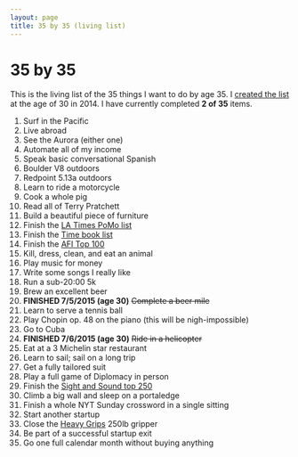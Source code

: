 ```yaml
---
layout: page
title: 35 by 35 (living list)
---
```


# 35 by 35

This is the living list of the 35 things I want to do by age 35. I
[created the list](/blog/post/35-by-35/) at the age of 30 in 2014. I have currently
completed **2 of 35** items.

  1. Surf in the Pacific
  2. Live abroad
  3. See the Aurora (either one)
  4. Automate all of my income
  5. Speak basic conversational Spanish
  6. Boulder V8 outdoors
  7. Redpoint 5.13a outdoors
  8. Learn to ride a motorcycle
  9. Cook a whole pig
  10. Read all of Terry Pratchett
  11. Build a beautiful piece of furniture
  12. Finish the [LA Times PoMo list](http://latimesblogs.latimes.com/jacketcopy/2009/07/the-mostly-complete-annotated-and-essential-postmodern-reading-list.html)
  13. Finish the [Time book list](http://entertainment.time.com/2005/10/16/all-time-100-novels/)
  14. Finish the [AFI Top 100](http://www.afi.com/100years/movies10.aspx)
  15. Kill, dress, clean, and eat an animal
  16. Play music for money
  17. Write some songs I really like
  18. Run a sub-20:00 5k
  19. Brew an excellent beer
  20. **FINISHED 7/5/2015 (age 30)** ~~Complete a beer mile~~
  21. Learn to serve a tennis ball
  22. Play Chopin op. 48 on the piano (this will be nigh-impossible)
  23. Go to Cuba
  24. **FINISHED 7/6/2015 (age 30)** ~~Ride in a helicopter~~
  25. Eat at a 3 Michelin star restaurant
  26. Learn to sail; sail on a long trip
  27. Get a fully tailored suit
  28. Play a full game of Diplomacy in person
  29. Finish the [Sight and Sound top 250](http://www.darkhorizons.com/news/24705/the-sight-sound-top-250-films)
  30. Climb a big wall and sleep on a portaledge
  31. Finish a whole NYT Sunday crossword in a single sitting
  32. Start another startup
  33. Close the [Heavy Grips](http://www.heavygrips.com/) 250lb gripper
  34. Be part of a successful startup exit
  35. Go one full calendar month without buying anything
